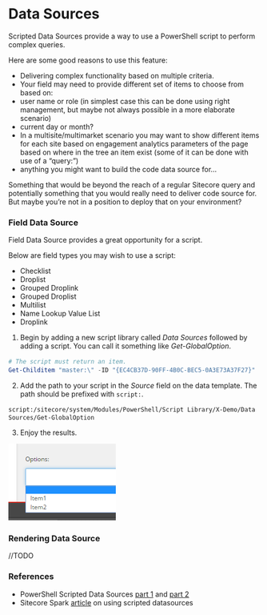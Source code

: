# Data Sources

Scripted Data Sources provide a way to use a PowerShell script to perform complex queries.

Here are some good reasons to use this feature:

- Delivering complex functionality based on multiple criteria. 
- Your field may need to provide different set of items to choose from based on:
 - user name or role (in simplest case this can be done using right management, but maybe not always possible in a more elaborate scenario)
 - current day or month?
 - In a multisite/multimarket scenario you may want to show different items for each site
based on engagement analytics parameters of the page
based on where in the tree an item exist (some of it can be done with use of a “query:”)
 - anything you might want to build the code data source for…

Something that would be beyond the reach of a regular Sitecore query and potentially something that you would really need to deliver code source for. But maybe you’re not in a position to deploy that on your environment?

### Field Data Source

Field Data Source provides a great opportunity for a script. 

Below are field types you may wish to use a script:

- Checklist
- Droplist
- Grouped Droplink
- Grouped Droplist
- Multilist
- Name Lookup Value List
- Droplink


1. Begin by adding a new script library called *Data Sources* followed by adding a script. You can call it something like *Get-GlobalOption*.
 
```powershell
# The script must return an item.
Get-Childitem "master:\" -ID "{EC4CB37D-90FF-4B0C-BEC5-0A3E73A37F27}"
```
2. Add the path to your script in the *Source* field on the data template. The path should be prefixed with `script:`.
```
script:/sitecore/system/Modules/PowerShell/Script Library/X-Demo/Data Sources/Get-GlobalOption
```
3. Enjoy the results.

![](/images/screenshots/data-sources/droplist.png)

### Rendering Data Source

//TODO

### References

* PowerShell Scripted Data Sources [part 1][1] and [part 2][2]
* Sitecore Spark [article][3] on using scripted datasources

[1]: http://blog.najmanowicz.com/2013/04/17/powershell-scripted-datasources-in-sitecore-part-1/
[2]: http://blog.najmanowicz.com/2013/05/06/powershell-scripted-data-sources-in-sitecore-part-2/
[3]: https://www.sitecorespark.com/blog/2018/3/using-sitecore-powershell-scripts-for-datasources